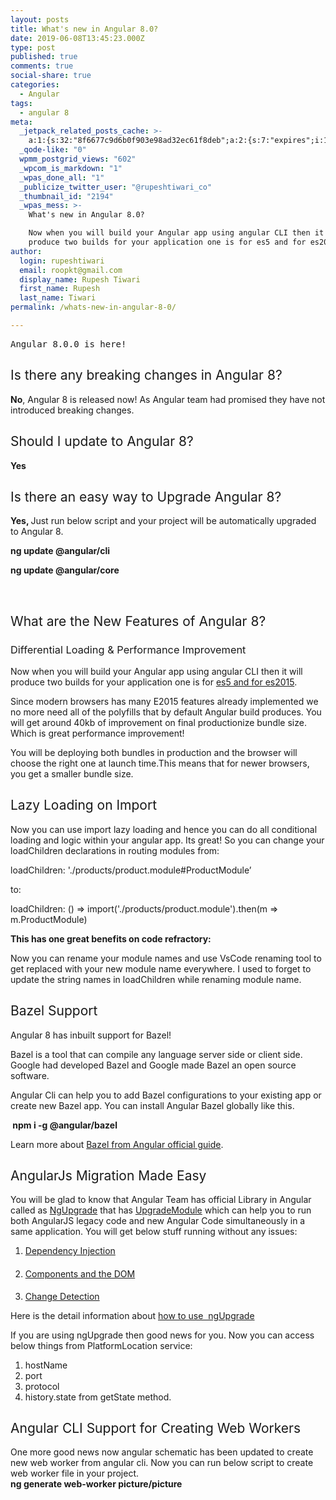 ```yaml
---
layout: posts
title: What's new in Angular 8.0?
date: 2019-06-08T13:45:23.000Z
type: post
published: true
comments: true
social-share: true
categories:
  - Angular
tags:
  - angular 8
meta:
  _jetpack_related_posts_cache: >-
    a:1:{s:32:"8f6677c9d6b0f903e98ad32ec61f8deb";a:2:{s:7:"expires";i:1609207467;s:7:"payload";a:3:{i:0;a:1:{s:2:"id";i:2643;}i:1;a:1:{s:2:"id";i:2778;}i:2;a:1:{s:2:"id";i:3465;}}}}
  _qode-like: "0"
  wpmm_postgrid_views: "602"
  _wpcom_is_markdown: "1"
  _wpas_done_all: "1"
  _publicize_twitter_user: "@rupeshtiwari_co"
  _thumbnail_id: "2194"
  _wpas_mess: >-
    What's new in Angular 8.0?

    Now when you will build your Angular app using angular CLI then it will
    produce two builds for your application one is for es5 and for es2015.
author:
  login: rupeshtiwari
  email: roopkt@gmail.com
  display_name: Rupesh Tiwari
  first_name: Rupesh
  last_name: Tiwari
permalink: /whats-new-in-angular-8-0/

---
```


<pre><span style="font-weight: 400;">Angular 8.0.0 is here!</span></pre>
<h2><span style="font-weight: 400;">Is there any breaking changes in Angular 8?</span></h2>
<p><b>No</b><span style="font-weight: 400;">, Angular 8 is released now! As Angular team had promised they have not introduced breaking changes. </span></p>
<h2><span style="font-weight: 400;">Should I update to Angular 8? </span></h2>
<p><b>Yes</b></p>
<h2><span style="font-weight: 400;">Is there an easy way to Upgrade Angular 8?</span></h2>
<p><b>Yes, </b><span style="font-weight: 400;">Just run below script and your project will be automatically upgraded to Angular 8.</span></p>
<p><b>ng update @angular/cli</b></p>
<p><b>ng update @angular/core</b></p>
<p>&nbsp;</p>
<h2><span style="font-weight: 400;">What are the New Features of Angular 8?</span></h2>
<h3><span style="font-weight: 400;">Differential Loading &amp; Performance Improvement</span></h3>
<p><span style="font-weight: 400;">Now when you will build your Angular app using angular CLI then it will produce two builds for your application one is for </span><a href="https://johnpapa.net/es5-es2015-typescript/"><span style="font-weight: 400;">es5 and for es2015</span></a><span style="font-weight: 400;">. </span></p>
<p><span style="font-weight: 400;">Since modern browsers has many E2015 features already implemented we no more need all of the polyfills that by default Angular build produces. You will get around 40kb of improvement on final productionize bundle size. Which is great performance improvement!</span></p>
<p><span style="font-weight: 400;">You will be deploying both bundles in production and the browser will choose the right one at launch time.This means that for newer browsers, you get a smaller bundle size.</span></p>
<h2><span style="font-weight: 400;">Lazy Loading on Import</span></h2>
<p><span style="font-weight: 400;">Now you can use import lazy loading and hence you can do all conditional loading and logic within your angular app. Its great! So you can change your loadChildren declarations in routing modules from:</span></p>
<p><span style="font-weight: 400;">loadChildren: './products/product.module#ProductModule’</span></p>
<p><span style="font-weight: 400;">to:</span></p>
<p><span style="font-weight: 400;">loadChildren: () =&gt; import('./products/product.module').then(m =&gt; m.ProductModule)</span></p>
<p><b>This has one great benefits on code refractory:</b></p>
<p><span style="font-weight: 400;">Now you can rename your module names and use VsCode renaming tool to get replaced with your new module name everywhere. I used to forget to update the string names in loadChildren while renaming module name. </span></p>
<h2><span style="font-weight: 400;">Bazel Support </span></h2>
<p><span style="font-weight: 400;">Angular 8 has inbuilt support for Bazel! </span></p>
<p><span style="font-weight: 400;">Bazel is a tool that can compile any language server side or client side. Google had developed Bazel and Google made Bazel an open source software. </span></p>
<p><span style="font-weight: 400;">Angular Cli can help you to add Bazel configurations to your existing app or create new Bazel app. You can install Angular Bazel globally like this.</span></p>
<p><strong> npm i -g @angular/bazel</strong></p>
<p><span style="font-weight: 400;">Learn more about </span><a href="https://angular.io/guide/bazel"><span style="font-weight: 400;">Bazel from Angular official guide</span></a><span style="font-weight: 400;">. </span></p>
<h2><span style="font-weight: 400;">AngularJs Migration Made Easy</span></h2>
<p><span style="font-weight: 400;">You will be glad to know that Angular Team has official Library in Angular called as </span><a href="https://angular.io/guide/upgrade"><span style="font-weight: 400;">NgUpgrade</span></a><span style="font-weight: 400;"> that has </span><a href="https://angular.io/api/upgrade/static/UpgradeModule"><span style="font-weight: 400;">UpgradeModule</span></a><span style="font-weight: 400;"> which can help you to run both AngularJS legacy code and new Angular Code simultaneously in a same application. You will get below stuff running without any issues:</span></p>
<ol>
<li style="font-weight: 400; text-align: left;"><a href="https://angular.io/guide/upgrade#dependency-injection"><span style="font-weight: 400;">Dependency Injection</span></a></li>
<li style="font-weight: 400; text-align: left;">
<h4><a href="https://angular.io/guide/upgrade#components-and-the-dom"><span style="font-weight: 400;">Components and the DOM</span></a></h4>
</li>
<li style="font-weight: 400; text-align: left;"><a href="https://angular.io/guide/upgrade#change-detection"><span style="font-weight: 400;">Change Detection</span></a></li>
</ol>
<p><span style="font-weight: 400;">Here is the detail information about </span><a href="https://angular.io/guide/upgrade#upgrading-with-ngupgrade"><span style="font-weight: 400;">how to use  ngUpgrade </span></a></p>
<p><span style="font-weight: 400;">If you are using ngUpgrade then good news for you. Now you can access below things from PlatformLocation service: </span></p>
<ol>
<li style="font-weight: 400;"><span style="font-weight: 400;">hostName</span></li>
<li style="font-weight: 400;"><span style="font-weight: 400;">port</span></li>
<li style="font-weight: 400;"><span style="font-weight: 400;">protocol</span></li>
<li style="font-weight: 400;"><span style="font-weight: 400;">history.state from getState method.</span></li>
</ol>
<h2></h2>
<h2><span style="font-weight: 400;">Angular CLI Support for Creating Web Workers</span></h2>
<p><span style="font-weight: 400;">One more good news now angular schematic has been updated to create new web worker from angular cli. </span><span style="font-weight: 400;">Now you can run below script to create web worker file in your project.</span><br />
<b>ng generate web</b><b>-</b><b>worker picture</b><b>/</b><b>picture</b></p>
